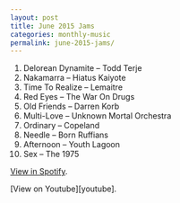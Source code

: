 ```yaml
---
layout: post
title: June 2015 Jams
categories: monthly-music
permalink: june-2015-jams/
---
```


1. Delorean Dynamite – Todd Terje
2. Nakamarra – Hiatus Kaiyote
3. Time To Realize – Lemaitre
4. Red Eyes – The War On Drugs
5. Old Friends – Darren Korb
6. Multi-Love – Unknown Mortal Orchestra
7. Ordinary – Copeland 
8. Needle – Born Ruffians
9. Afternoon – Youth Lagoon
10. Sex – The 1975

[View in Spotify][spotify].  
<!-- [View in Apple Music][apple music].  
 -->[View on Youtube][youtube].

[spotify]: https://open.spotify.com/user/fred.hohman/playlist/7CDC6F915aFzQOQkgquu22 "View in Spotify."
[apple music]: https://itunes.apple.com/us/playlist/june-2015-jams/idpl.457c7d9ba8504880839d1af5a5b0215e "View in iTunes."
[youtube]: https://www.youtube.com/playlist?list=PL7t4sFPlrvYVum2L4y4SUPh4OKm9EcEj1 "View on Youtube."